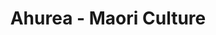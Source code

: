 ---
layout: content
data: culture
title: Ahurea - Maori Culture
isHome: true
link: https://figure.nz/search/?query=kupenga
---